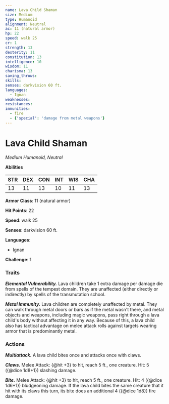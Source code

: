 ```yaml
---
name: Lava Child Shaman
size: Medium
type: Humanoid
alignment: Neutral
ac: 11 (natural armor)
hp: 22
speed: walk 25
cr: 1
strength: 13
dexterity: 11
constitution: 13
intelligence: 10
wisdom: 11
charisma: 13
saving_throws:
skills:
senses: darkvision 60 ft.
languages:
  - Ignan
weaknesses:
resistances:
immunities:
  - fire
  - {'special': 'damage from metal weapons'}
---
```


# Lava Child Shaman

*Medium Humanoid, Neutral*

**Abilities**

| STR | DEX | CON | INT | WIS | CHA |
| --- | --- | --- | --- | --- | --- |
| 13 | 11 | 13 | 10 | 11 | 13 |

**Armor Class**: 11 (natural armor)

**Hit Points**: 22

**Speed**: walk 25

**Senses**: darkvision 60 ft.

**Languages**:
  - Ignan

**Challenge**: 1

### Traits
***Elemental Vulnerability.*** Lava children take 1 extra damage per damage die from spells of the tempest domain. They are unaffected (either directly or indirectly) by spells of the transmutation school.

***Metal Immunity.*** Lava children are completely unaffected by metal. They can walk through metal doors or bars as if the metal wasn't there, and metal objects and weapons, including magic weapons, pass right through a lava child's body without affecting it in any way. Because of this, a lava child also has tactical advantage on melee attack rolls against targets wearing armor that is predominantly metal.

### Actions
***Multiattack.*** A lava child bites once and attacks once with claws.

***Claws.*** Melee Attack: {@hit +3} to hit, reach 5 ft., one creature. Hit: 5 ({@dice 1d8+1}) slashing damage.

***Bite.*** Melee Attack: {@hit +3} to hit, reach 5 ft., one creature. Hit: 4 ({@dice 1d6+1}) bludgeoning damage. If the lava child bites the same creature that it hit with its claws this turn, its bite does an additional 4 ({@dice 1d8}) fire damage.


